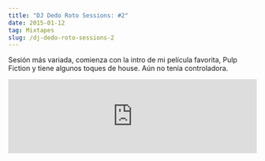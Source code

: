 ```yaml
---
title: "DJ Dedo Roto Sessions: #2"
date: 2015-01-12
tag: Mixtapes
slug: /dj-dedo-roto-sessions-2
---
```


Sesión más variada, comienza con la intro de mi película favorita, Pulp Fiction y tiene algunos toques de house. Aún no tenía controladora.

<iframe width="100%" src="https://www.mixcloud.com/widget/iframe/?hide_cover=1&hide_artwork=1&feed=%2Fdjdedoroto%2Fdj-dedo-roto-sessions-2%2F" frameborder="0" ></iframe>
